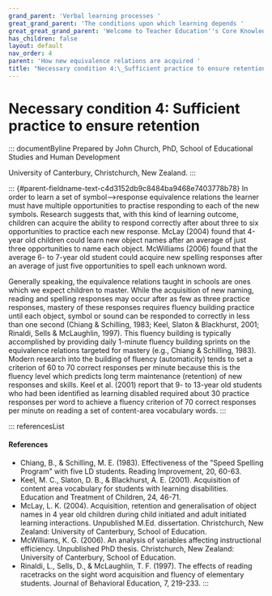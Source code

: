 ```yaml
---
grand_parent: 'Verbal learning processes '
great_grand_parent: 'The conditions upon which learning depends '
great_great_grand_parent: 'Welcome to Teacher Education''s Core Knowledge and Skills.'
has_children: false
layout: default
nav_order: 4
parent: 'How new equivalence relations are acquired '
title: "Necessary condition 4:\_Sufficient practice to ensure retention "
---
```

# Necessary condition 4: Sufficient practice to ensure retention 


::: documentByline
Prepared by John Church, PhD, School of Educational Studies and Human
Development

University of Canterbury, Christchurch, New Zealand.
:::

::: {#parent-fieldname-text-c4d3152db9c8484ba9468e7403778b78}
In order to learn a set of symbol--\>response equivalence relations the
learner must have multiple opportunities to practise responding to each
of the new symbols. Research suggests that, with this kind of learning
outcome, children can acquire the ability to respond correctly after
about three to six opportunities to practice each new response. McLay
(2004) found that 4-year old children could learn new object names after
an average of just three opportunities to name each object. McWilliams
(2006) found that the average 6- to 7-year old student could acquire new
spelling responses after an average of just five opportunities to spell
each unknown word.

Generally speaking, the equivalence relations taught in schools are ones
which we expect children to master. While the acquisition of new naming,
reading and spelling responses may occur after as few as three practice
responses, mastery of these responses requires fluency building practice
until each object, symbol or sound can be responded to correctly in less
than one second (Chiang & Schilling, 1983; Keel, Slaton & Blackhurst,
2001; Rinaldi, Sells & McLaughlin, 1997). This fluency building is
typically accomplished by providing daily 1-minute fluency building
sprints on the equivalence relations targeted for mastery (e.g., Chiang
& Schilling, 1983). Modern research into the building of fluency
(automaticity) tends to set a criterion of 60 to 70 correct responses
per minute because this is the fluency level which predicts long term
maintenance (retention) of new responses and skills. Keel et al. (2001)
report that 9- to 13-year old students who had been identified as
learning disabled required about 30 practice responses per word to
achieve a fluency criterion of 70 correct responses per minute on
reading a set of content-area vocabulary words.
:::

::: referencesList
#### References

-   Chiang, B., & Schilling, M. E. (1983). Effectiveness of the "Speed
    Spelling Program" with five LD students. Reading Improvement, 20,
    60-63.
-   Keel, M. C., Slaton, D. B., & Blackhurst, A. E. (2001). Acquisition
    of content area vocabulary for students with learning disabilities.
    Education and Treatment of Children, 24, 46-71.
-   McLay, L. K. (2004). Acquisition, retention and generalisation of
    object names in 4 year old children during child initiated and adult
    initiated learning interactions. Unpublished M.Ed. dissertation.
    Christchurch, New Zealand: University of Canterbury, School of
    Education.
-   McWilliams, K. G. (2006). An analysis of variables affecting
    instructional efficiency. Unpublished PhD thesis. Christchurch, New
    Zealand: University of Canterbury, School of Education.
-   Rinaldi, L., Sells, D., & McLaughlin, T. F. (1997). The effects of
    reading racetracks on the sight word acquisition and fluency of
    elementary students. Journal of Behavioral Education, 7, 219-233.
:::
